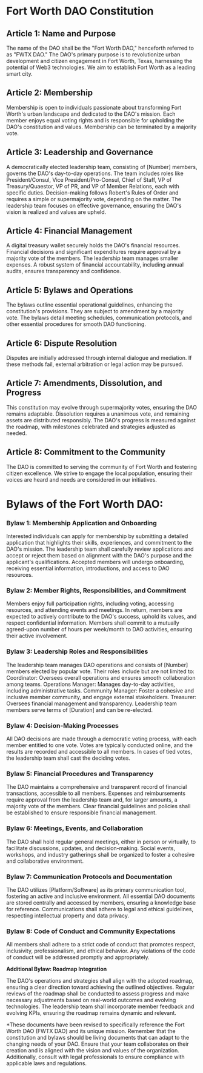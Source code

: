 # Fort Worth DAO Constitution

## Article 1: Name and Purpose

The name of the DAO shall be the "Fort Worth DAO," henceforth referred to as "FWTX DAO."
The DAO's primary purpose is to revolutionize urban development and citizen engagement in Fort Worth, Texas, harnessing the potential of Web3 technologies. We aim to establish Fort Worth as a leading smart city.

## Article 2: Membership

Membership is open to individuals passionate about transforming Fort Worth's urban landscape and dedicated to the DAO's mission.
Each member enjoys equal voting rights and is responsible for upholding the DAO's constitution and values. Membership can be terminated by a majority vote.

## Article 3: Leadership and Governance

A democratically elected leadership team, consisting of [Number] members, governs the DAO's day-to-day operations. The team includes roles like President/Consul, Vice President/Pro-Consul, Chief of Staff, VP of Treasury/Quaestor, VP of PR, and VP of Member Relations, each with specific duties.
Decision-making follows Robert's Rules of Order and requires a simple or supermajority vote, depending on the matter.
The leadership team focuses on effective governance, ensuring the DAO's vision is realized and values are upheld.

## Article 4: Financial Management

A digital treasury wallet securely holds the DAO's financial resources.
Financial decisions and significant expenditures require approval by a majority vote of the members. The leadership team manages smaller expenses.
A robust system of financial accountability, including annual audits, ensures transparency and confidence.

## Article 5: Bylaws and Operations

The bylaws outline essential operational guidelines, enhancing the constitution's provisions. They are subject to amendment by a majority vote.
The bylaws detail meeting schedules, communication protocols, and other essential procedures for smooth DAO functioning.

## Article 6: Dispute Resolution

Disputes are initially addressed through internal dialogue and mediation. If these methods fail, external arbitration or legal action may be pursued.

## Article 7: Amendments, Dissolution, and Progress

This constitution may evolve through supermajority votes, ensuring the DAO remains adaptable.
Dissolution requires a unanimous vote, and remaining assets are distributed responsibly.
The DAO's progress is measured against the roadmap, with milestones celebrated and strategies adjusted as needed.

## Article 8: Commitment to the Community

The DAO is committed to serving the community of Fort Worth and fostering citizen excellence.
We strive to engage the local population, ensuring their voices are heard and needs are considered in our initiatives.

# Bylaws of the Fort Worth DAO:

### Bylaw 1: Membership Application and Onboarding

Interested individuals can apply for membership by submitting a detailed application that highlights their skills, experiences, and commitment to the DAO's mission.
The leadership team shall carefully review applications and accept or reject them based on alignment with the DAO's purpose and the applicant's qualifications.
Accepted members will undergo onboarding, receiving essential information, introductions, and access to DAO resources.

### Bylaw 2: Member Rights, Responsibilities, and Commitment

Members enjoy full participation rights, including voting, accessing resources, and attending events and meetings.
In return, members are expected to actively contribute to the DAO's success, uphold its values, and respect confidential information.
Members shall commit to a mutually agreed-upon number of hours per week/month to DAO activities, ensuring their active involvement.

### Bylaw 3: Leadership Roles and Responsibilities

The leadership team manages DAO operations and consists of [Number] members elected by popular vote. Their roles include but are not limited to:
Coordinator: Oversees overall operations and ensures smooth collaboration among teams.
Operations Manager: Manages day-to-day activities, including administrative tasks.
Community Manager: Foster a cohesive and inclusive member community, and engage external stakeholders.
Treasurer: Oversees financial management and transparency.
Leadership team members serve terms of [Duration] and can be re-elected.

### Bylaw 4: Decision-Making Processes

All DAO decisions are made through a democratic voting process, with each member entitled to one vote.
Votes are typically conducted online, and the results are recorded and accessible to all members.
In cases of tied votes, the leadership team shall cast the deciding votes.

### Bylaw 5: Financial Procedures and Transparency

The DAO maintains a comprehensive and transparent record of financial transactions, accessible to all members.
Expenses and reimbursements require approval from the leadership team and, for larger amounts, a majority vote of the members.
Clear financial guidelines and policies shall be established to ensure responsible financial management.

### Bylaw 6: Meetings, Events, and Collaboration

The DAO shall hold regular general meetings, either in person or virtually, to facilitate discussions, updates, and decision-making.
Social events, workshops, and industry gatherings shall be organized to foster a cohesive and collaborative environment.

### Bylaw 7: Communication Protocols and Documentation

The DAO utilizes [Platform/Software] as its primary communication tool, fostering an active and inclusive environment.
All essential DAO documents are stored centrally and accessed by members, ensuring a knowledge base for reference.
Communications shall adhere to legal and ethical guidelines, respecting intellectual property and data privacy.

### Bylaw 8: Code of Conduct and Community Expectations

All members shall adhere to a strict code of conduct that promotes respect, inclusivity, professionalism, and ethical behavior.
Any violations of the code of conduct will be addressed promptly and appropriately.

**Additional Bylaw: Roadmap Integration**

The DAO's operations and strategies shall align with the adopted roadmap, ensuring a clear direction toward achieving the outlined objectives.
Regular reviews of the roadmap shall be conducted to assess progress and make necessary adjustments based on real-world outcomes and evolving technologies.
The leadership team shall incorporate member feedback and evolving KPIs, ensuring the roadmap remains dynamic and relevant.

*These documents have been revised to specifically reference the Fort Worth DAO (FWTX DAO) and its unique mission. Remember that the constitution and bylaws should be living documents that can adapt to the changing needs of your DAO. Ensure that your team collaborates on their creation and is aligned with the vision and values of the organization. Additionally, consult with legal professionals to ensure compliance with applicable laws and regulations.
